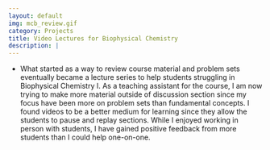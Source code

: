 ```yaml
---
layout: default
img: mcb_review.gif
category: Projects
title: Video Lectures for Biophysical Chemistry
description: |
---
```


* What started as a way to review course material and problem sets eventually became a lecture series to help students struggling in Biophysical Chemistry I. As a teaching assistant for the course, I am now trying to make more material outside of discussion section since my focus have been more on problem sets than fundamental concepts. I found videos to be a better medium for learning since they allow the students to pause and replay sections. While I enjoyed working in person with students, I have gained positive feedback from more students than I could help one-on-one.